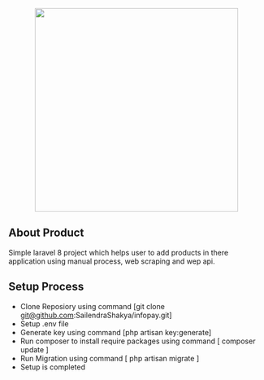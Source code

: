 <p align="center"><a href="https://laravel.com" target="_blank"><img src="https://infopay.herokuapp.com/assets/images/logo.png" width="400"></a></p>

## About Product

Simple laravel 8 project which helps user to add products in there application using manual process, web scraping and wep api.

## Setup Process

- Clone Reposiory using command [git clone git@github.com:SailendraShakya/infopay.git]
- Setup .env file
- Generate key using command [php artisan key:generate]
- Run composer to install require packages using command [ composer update ]
- Run Migration using command [ php artisan migrate ]
- Setup is completed
